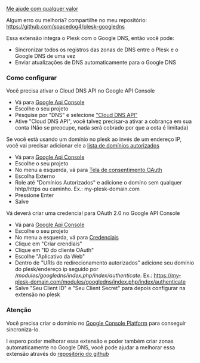[Me ajude com qualquer valor](https://www.paypal.com/cgi-bin/webscr?cmd=_donations&business=GXSHAPXEWM8QU&currency_code=USD)

Algum erro ou melhoria? compartilhe no meu repositório: https://github.com/spacedog4/plesk-googledns

Essa extensão integra o Plesk com o Google DNS, então você pode:
- Sincronizar todos os registros das zonas de DNS entre o Plesk e o Google DNS de uma vez
- Enviar atualizações de DNS automaticamente para o Google DNS

### Como configurar

Você precisa ativar o Cloud DNS API no Google API Console
- Vá para [Google Api Console](https://console.developers.google.com/apis/dashboard) 
- Escolhe o seu projeto
- Pesquise por "DNS" e selecione ["Cloud DNS API"](https://console.developers.google.com/apis/library/dns.googleapis.com)
- Ative "Cloud DNS API", você talvez precisar-a ativar a cobrança em sua conta (Não se preocupe, nada será cobrado por que a cota é limitada)

Se você está usando um domínio no plesk ao invés de um endereço IP, você vai precisar adicionar ele a [lista de domínios autorizados](https://console.developers.google.com/apis/credentials/consent)
- Vá para [Google Api Console](https://console.developers.google.com/apis/dashboard) 
- Escolhe o seu projeto
- No menu a esquerda, vá para [Tela de consentimento OAuth](https://console.developers.google.com/apis/credentials/consent)
- Escolha Externo
- Role até "Domínios Autorizados" e adicione o domíno sem qualquer hhtp/https ou caminho. Ex.: my-plesk-domain.com
- Pressione Enter
- Salve

Vá deverá criar uma credencial para OAuth 2.0 no Google API Console
- Vá para [Google Api Console](https://console.developers.google.com/apis/dashboard) 
- Escolhe o seu projeto
- No menu a esquerda, vá para [Credenciais](https://console.developers.google.com/apis/credentials)
- Clique em "Criar crendiais" 
- Clique em "ID do cliente OAuth"
- Escolhe "Aplicativo da Web"
- Dentro de "URIs de redirecionamento autorizados" adicione seu domínio do plesk/endereço ip seguido por */modules/googledns/index.php/index/authenticate*. Ex.: https://my-plesk-domain.com/modules/googledns/index.php/index/authenticate
- Salve "Seu Client ID" e "Seu Client Secret" para depois configurar na extensão no plesk

### Atenção
Você precisa criar o domínio no [Google Console Platform](https://console.cloud.google.com/net-services/dns/zones/) para conseguir sincroniza-lo.

I espero poder melhorar essa extensão e poder também criar zonas automaticamente no Google DNS, você pode ajudar a melhorar essa extensão através do [repositório do github](https://github.com/spacedogcs/plesk-googledns) 